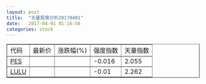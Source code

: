 ```yaml
---
layout: post
title:  "天量股票分析20170401"
date:   2017-04-01 01:16:56
categories: stock
---
```

<script type="text/javascript">
var stockList = []
stockList.push('gb_pes');
stockList.push('gb_lulu');
</script>

<table border="1">
 <tr>
  <td>代码</td>
  <td>最新价</td>
  <td>涨跌幅(%)</td>
 <td>强度指数</td>
 <td>天量指数</td>
</tr>
  <tr id="pes"><td><a href="http://stock.finance.sina.com.cn/usstock/quotes/PES.html" target="_blank">PES</a></td><td></td><td></td><td>-0.016</td><td>2.055</td></tr>
  <tr id="lulu"><td><a href="http://stock.finance.sina.com.cn/usstock/quotes/LULU.html" target="_blank">LULU</a></td><td></td><td></td><td>-0.01</td><td>2.262</td></tr>
</table>
